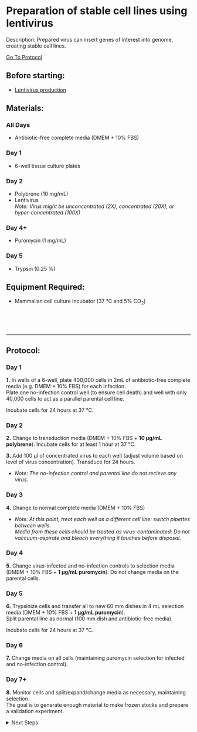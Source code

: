Preparation of stable cell lines using lentivirus
================================================================================
Description: Prepared virus can insert genes of interest into genome, creating stable cell lines.

[Go To Protocol](#protocol)

Before starting:
--------------------------------------------------------------------------------
* [Lentivirus production](./virus-production-HEK293T.md)

Materials:
--------------------------------------------------------------------------------
### All Days
  * Antibiotic-free complete media (DMEM + 10% FBS)

### Day 1
  * 6-well tissue culture plates

### Day 2
  * Polybrene (10 mg/mL)
  * Lentivirus  
  _Note: Virus might be unconcentrated (2X), concentrated (20X), or hyper-concentrated (100X)_
  
### Day 4+  
  * Puromycin (1 mg/mL)

### Day 5  
  * Trypsin (0.25 %)


Equipment Required:
--------------------------------------------------------------------------------

  * Mammalian cell culture incubator (37 °C and 5% CO<sub>2</sub>)

<br/><br/><br/>

<!-- Use <br/> to go to next page -->
___
Protocol:
--------------------------------------------------------------------------------
### Day 1

**1.** In wells of a 6-well, plate 400,000 cells in 2mL of antibiotic-free complete media (e.g. DMEM + 10% FBS) for each infection.<br/>
Plate one no-infection control well (to ensure cell death) and well with only 40,000 cells to act as a parallel parental cell line.

Incubate cells for 24 hours at 37 °C.

### Day 2

**2.** Change to transduction media (DMEM + 10% FBS + **10 µg/mL polybrene**). Incubate cells for at least 1 hour at 37 °C.

**3.** Add 100 µl of concentrated virus to each well (adjust volume based on level of virus concentration). Transduce for 24 hours.
  * _Note: The no-infection control and parental line do not recieve any virus._

### Day 3
**4.** Change to normal complete media (DMEM + 10% FBS)
  * _Note: At this point, treat each well as a different cell line: switch pipettes between wells.</br>Media from these cells chould be treated as virus-contaminated: Do not vaccuum-aspirate and bleach everything it touches before disposal._

### Day 4

**5.** Change virus-infected and no-infection controls to selection media (DMEM + 10% FBS + **1 µg/mL puromycin**). Do not change media on the parental cells.

### Day 5
**6.** Trypsinize cells and transfer all to new 60 mm dishes in 4 mL selection media (DMEM + 10% FBS + **1 µg/mL puromycin**). </br> Split parental line as normal (100 mm dish and antibiotic-free media).

Incubate cells for 24 hours at 37 °C.

### Day 6

**7.** Change media on all cells (maintaining puromycin selection for infected and no-infection control).

### Day 7+
**8.** Monitor cells and split/expand/change media as necessary, maintaining selection.</br>The goal is to generate enough material to make frozen stocks and prepare a validation experiment.

<details>
  <summary>Next Steps</summary>
  
</p> <a href="../General/Freezing-Cells.md">
Freezing-Cells</a>

</p> <a href="../Proximity-Labeling/miniTurbo-biotinylation.md">
Proximity Labeling </a>

</details>
